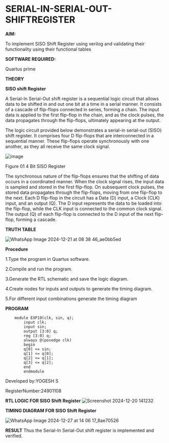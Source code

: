 # SERIAL-IN-SERIAL-OUT-SHIFTREGISTER

**AIM:**

To implement  SISO Shift Register using verilog and validating their functionality using their functional tables

**SOFTWARE REQUIRED:**

Quartus prime

**THEORY**
 
**SISO shift Register**

A Serial-In Serial-Out shift register is a sequential logic circuit that allows data to be shifted in and out one bit at a time in a serial manner. It consists of a cascade of flip-flops connected in series, forming a chain. The input data is applied to the first flip-flop in the chain, and as the clock pulses, the data propagates through the flip-flops, ultimately appearing at the output.

The logic circuit provided below demonstrates a serial-in serial-out (SISO) shift register. It comprises four D flip-flops that are interconnected in a sequential manner. These flip-flops operate synchronously with one another, as they all receive the same clock signal.

![image](https://github.com/naavaneetha/SERIAL-IN-SERIAL-OUT-SHIFTREGISTER/assets/154305477/e81c4072-37f9-46c6-8145-566764b74c3a)

Figure 01 4 Bit SISO Register

The synchronous nature of the flip-flops ensures that the shifting of data occurs in a coordinated manner. When the clock signal rises, the input data is sampled and stored in the first flip-flop. On subsequent clock pulses, the stored data propagates through the flip-flops, moving from one flip-flop to the next.
Each D flip-flop in the circuit has a Data (D) input, a Clock (CLK) input, and an output (Q). The D input represents the data to be loaded into the flip-flop, while the CLK input is connected to the common clock signal. The output (Q) of each flip-flop is connected to the D input of the next flip-flop, forming a cascade.

**TRUTH TABLE**

![WhatsApp Image 2024-12-21 at 08 38 46_ae0bb5ed](https://github.com/user-attachments/assets/65f443e8-971a-46c9-9a44-8d539232d510)

**Procedure**

1.Type the program in Quartus software.

2.Compile and run the program.

3.Generate the RTL schematic and save the logic diagram.

4.Create nodes for inputs and outputs to generate the timing diagram.

5.For different input combinations generate the timing diagram

**PROGRAM**

        module EXP10(clk, sin, q);
            input clk;
            input sin;
            output [3:0] q;
            reg [3:0] q;
            always @(posedge clk)
            begin
            q[0] <= sin;
            q[1] <= q[0];
            q[2] <= q[1];
            q[3] <= q[2];
            end
            endmodule
      
Developed by:YOGESH S

RegisterNumber:24901108


**RTL LOGIC FOR SISO Shift Register**
![Screenshot 2024-12-20 141232](https://github.com/user-attachments/assets/ea8d85ad-6784-42fa-9b61-b45df40920ba)

**TIMING DIAGRAM FOR SISO Shift Register**

![WhatsApp Image 2024-12-27 at 14 06 17_8ae70526](https://github.com/user-attachments/assets/38dd23ba-b9bc-4144-96db-ca5519288a38)

**RESULT**
Thus the Serial-In Serial-Out shift register is implemented and verified.
